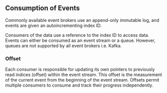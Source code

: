 ## Consumption of Events

Commonly available event brokers use an append-only immutable log, and events are given an autoincrementing index ID.

Consumers of the data use a reference to the index ID to access data. Events can either be consumed as an event stream or a queue. However, queues are not supported by all event brokers i.e. Kafka.

### Offset

Each consumer is responsible for updating its own pointers to previously read indices (offset) within the event stream. This offset is the measurement of the current event from the beginning of the event stream. Offsets permit multiple consumers to consume and track their progress independently.
